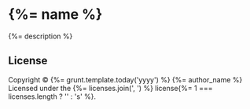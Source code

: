 {%= name %}
====================

{%= description %}

License
-------

Copyright &copy; {%= grunt.template.today('yyyy') %} {%= author_name %}
Licensed under the {%= licenses.join(', ') %} license{%= 1 === licenses.length ? '' : 's' %}.
